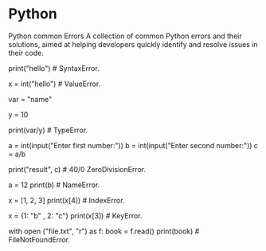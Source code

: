 # Python
Python common Errors
A collection of common Python errors and their solutions, aimed at helping developers quickly identify and resolve issues in their code.

print("hello") # SyntaxError.

x = int("hello") # ValueError.


var = "name"

y = 10

print(var/y) # TypeError.


a = int(input("Enter first number:"))
b = int(input("Enter second number:"))
c = a/b

print("result", c) # 40/0 ZeroDivisionError.

a = 12
print(b) # NameError.

x = [1, 2, 3]
print(x[4]) # IndexError.

x = {1: "b" , 2: "c"}
print(x[3]) # KeyError.


with open ("file.txt", "r") as f:
    book = f.read()
    print(book) # FileNotFoundError.
